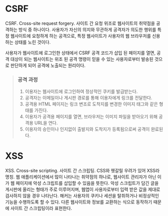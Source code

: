 # CSRF

CSRF. Cross-site request forgery. 사이트 간 요청 위조로 웹사이트의 취약점을 공격하는 방식 중 하나이다. 사용자가 자신의 의지와 무관하게 공격자가 의도한 행위를 특정 웹사이트에 요청하게 하는 공격으로, 특정 웹사이트가 사용자의 웹 브라우저를 신용하는 상태를 노린 것이다.

사용자가 웹사이트에 로그인한 상태에서 CSRF 공격 코드가 삽입 된 페이지를 열면, 공격 대상이 되는 웹사이트는 위조 된 공격 명령이 믿을 수 있는 사용자로부터 발송된 것으로 판단하게 되어 공격에 노출되는 원리이다.

> ### 공격 과정
> 1. 이용자는 웹사이트에 로그인하여 정상적인 쿠키를 발급받는다.
> 2. 공격자는 이메일이나 게시판 경로를 통해 이용자에게 링크를 전달한다.
> 3. 공격용 HTML 페이지는 링크 변조로 도착지를 변경한 이미지 태그와 같은 형태를 가진다.
> 4. 이용자가 공격용 페이지를 열면, 브라우저는 이미지 파일을 받아오기 위해 공격용 URL을 연다.
> 5. 이용자의 승인이나 인지없이 출발지와 도착지가 등록됨으로써 공격이 완료된다.

# XSS

XSS. Cross-site scripting. 사이트 간 스크립팅. CSS와 헷갈릴 우려가 있어 XSS라 명칭. 웹 애플리케이션에서 많이 나타나는 취약점의 하나로, 웹사이트 관리자가 아닌 이가 웹 페이지에 악성 스크립트를 삽입할 수 있음을 뜻한다. 악성 스크립트가 담긴 글을 게시판에 올리는 형태가 주로 이루어지며, 웹앱이 사용자로부터 입력 받은 값을 제대로 검사하지 않을 경우 나타난다. 해커는 사용자의 쿠키나 세션을 탈취하거나 비정상적인 기능을 수행하도록 할 수 있다. 다른 웹사이트와 정보를 교환하는 식으로 동작하기 때문에 사이트 간 스크립팅이라 표현한다.
